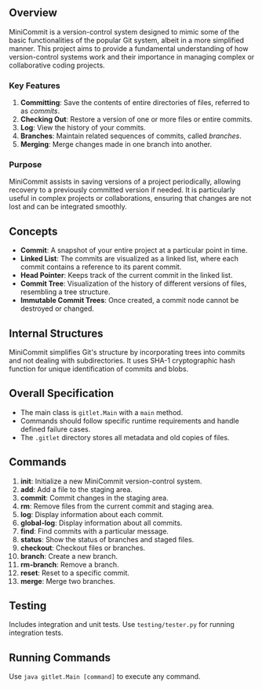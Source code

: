 ## Overview

MiniCommit is a version-control system designed to mimic some of the basic functionalities of the popular Git system, albeit in a more simplified manner. This project aims to provide a fundamental understanding of how version-control systems work and their importance in managing complex or collaborative coding projects.

### Key Features

1. **Committing**: Save the contents of entire directories of files, referred to as *commits*.
2. **Checking Out**: Restore a version of one or more files or entire commits.
3. **Log**: View the history of your commits.
4. **Branches**: Maintain related sequences of commits, called *branches*.
5. **Merging**: Merge changes made in one branch into another.

### Purpose

MiniCommit assists in saving versions of a project periodically, allowing recovery to a previously committed version if needed. It is particularly useful in complex projects or collaborations, ensuring that changes are not lost and can be integrated smoothly.

## Concepts

- **Commit**: A snapshot of your entire project at a particular point in time.
- **Linked List**: The commits are visualized as a linked list, where each commit contains a reference to its parent commit.
- **Head Pointer**: Keeps track of the current commit in the linked list.
- **Commit Tree**: Visualization of the history of different versions of files, resembling a tree structure.
- **Immutable Commit Trees**: Once created, a commit node cannot be destroyed or changed.

## Internal Structures

MiniCommit simplifies Git's structure by incorporating trees into commits and not dealing with subdirectories. It uses SHA-1 cryptographic hash function for unique identification of commits and blobs.

## Overall Specification

- The main class is `gitlet.Main` with a `main` method.
- Commands should follow specific runtime requirements and handle defined failure cases.
- The `.gitlet` directory stores all metadata and old copies of files.

## Commands

1. **init**: Initialize a new MiniCommit version-control system.
2. **add**: Add a file to the staging area.
3. **commit**: Commit changes in the staging area.
4. **rm**: Remove files from the current commit and staging area.
5. **log**: Display information about each commit.
6. **global-log**: Display information about all commits.
7. **find**: Find commits with a particular message.
8. **status**: Show the status of branches and staged files.
9. **checkout**: Checkout files or branches.
10. **branch**: Create a new branch.
11. **rm-branch**: Remove a branch.
12. **reset**: Reset to a specific commit.
13. **merge**: Merge two branches.

## Testing

Includes integration and unit tests. Use `testing/tester.py` for running integration tests.

## Running Commands

Use `java gitlet.Main [command]` to execute any command.
